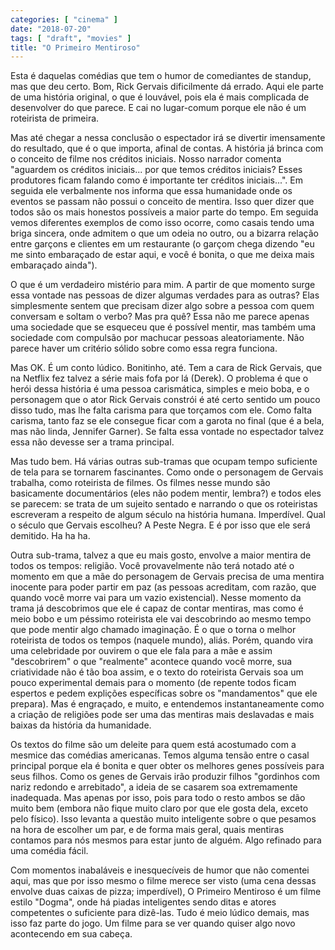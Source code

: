 ```yaml
---
categories: [ "cinema" ]
date: "2018-07-20"
tags: [ "draft", "movies" ]
title: "O Primeiro Mentiroso"
---
```

Esta é daquelas comédias que tem o humor de comediantes de standup,
mas que deu certo. Bom, Rick Gervais dificilmente dá errado. Aqui ele
parte de uma história original, o que é louvável, pois ela é mais
complicada de desenvolver do que parece. E cai no lugar-comum porque
ele não é um roteirista de primeira.

Mas até chegar a nessa conclusão o espectador irá se divertir
imensamente do resultado, que é o que importa, afinal de contas. A
história já brinca com o conceito de filme nos créditos iniciais. Nosso
narrador comenta "aguardem os créditos iniciais... por que temos
créditos iniciais? Esses produtores ficam falando como é importante
ter créditos iniciais...". Em seguida ele verbalmente nos informa que
essa humanidade onde os eventos se passam não possui o conceito de
mentira. Isso quer dizer que todos são os mais honestos possíveis
a maior parte do tempo. Em seguida vemos diferentes exemplos de como
isso ocorre, como casais tendo uma briga sincera, onde admitem o que um
odeia no outro, ou a bizarra relação entre garçons e clientes em um
restaurante (o garçom chega dizendo "eu me sinto embaraçado de estar
aqui, e você é bonita, o que me deixa mais embaraçado ainda").

O que é um verdadeiro mistério para mim. A partir de que momento surge
essa vontade nas pessoas de dizer algumas verdades para as outras? Elas
simplesmente sentem que precisam dizer algo sobre a pessoa com quem
conversam e soltam o verbo? Mas pra quê? Essa não me parece apenas
uma sociedade que se esqueceu que é possível mentir, mas também uma
sociedade com compulsão por machucar pessoas aleatoriamente. Não parece
haver um critério sólido sobre como essa regra funciona.

Mas OK. É um conto lúdico. Bonitinho, até. Tem a cara de Rick Gervais,
que na Netflix fez talvez a série mais fofa por lá (Derek). O problema
é que o herói dessa história é uma pessoa carismática, simples e
meio boba, e o personagem que o ator Rick Gervais constrói é até certo
sentido um pouco disso tudo, mas lhe falta carisma para que torçamos
com ele. Como falta carisma, tanto faz se ele consegue ficar com a garota
no final (que é a bela, mas não linda, Jennifer Garner). Se falta essa
vontade no espectador talvez essa não devesse ser a trama principal.

Mas tudo bem. Há várias outras sub-tramas que ocupam tempo suficiente
de tela para se tornarem fascinantes. Como onde o personagem de
Gervais trabalha, como roteirista de filmes. Os filmes nesse mundo
são basicamente documentários (eles não podem mentir, lembra?) e
todos eles se parecem: se trata de um sujeito sentado e narrando o
que os roteiristas escreveram a respeito de algum século na história
humana. Imperdível. Qual o século que Gervais escolheu? A Peste Negra. E
é por isso que ele será demitido. Ha ha ha.

Outra sub-trama, talvez a que eu mais gosto, envolve a maior mentira
de todos os tempos: religião. Você provavelmente não terá notado
até o momento em que a mãe do personagem de Gervais precisa de uma
mentira inocente para poder partir em paz (as pessoas acreditam, com
razão, que quando você morre vai para um vazio existencial). Nesse
momento da trama já descobrimos que ele é capaz de contar mentiras,
mas como é meio bobo e um péssimo roteirista ele vai descobrindo ao
mesmo tempo que pode mentir algo chamado imaginação. É o que o torna
o melhor roteirista de todos os tempos (naquele mundo), aliás. Porém,
quando vira uma celebridade por ouvirem o que ele fala para a mãe e
assim "descobrirem" o que "realmente" acontece quando você morre, sua
criatividade não é tão boa assim, e o texto do roteirista Gervais
soa um pouco experimental demais para o momento (de repente todos ficam
espertos e pedem explições específicas sobre os "mandamentos" que ele
prepara). Mas é engraçado, e muito, e entendemos instantaneamente como
a criação de religiões pode ser uma das mentiras mais deslavadas e
mais baixas da história da humanidade.

Os textos do filme são um deleite para quem está acostumado com
a mesmice das comédias americanas. Temos alguma tensão entre o
casal principal porque ela é bonita e quer obter os melhores genes
possíveis para seus filhos. Como os genes de Gervais irão produzir
filhos "gordinhos com nariz redondo e arrebitado", a ideia de se casarem
soa extremamente inadequada. Mas apenas por isso, pois para todo o resto
ambos se dão muito bem (embora não fique muito claro por que ele gosta
dela, exceto pelo físico). Isso levanta a questão muito inteligente
sobre o que pesamos na hora de escolher um par, e de forma mais geral,
quais mentiras contamos para nós mesmos para estar junto de alguém. Algo
refinado para uma comédia fácil.

Com momentos inabaláveis e inesquecíveis de humor que não comentei
aqui, mas que por isso mesmo o filme merece ser visto (uma cena dessas
envolve duas caixas de pizza; imperdível), O Primeiro Mentiroso é um
filme estilo "Dogma", onde há piadas inteligentes sendo ditas e atores
competentes o suficiente para dizê-las. Tudo é meio lúdico demais,
mas isso faz parte do jogo. Um filme para se ver quando quiser algo novo
acontecendo em sua cabeça.
